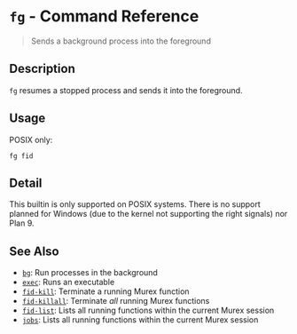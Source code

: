 # `fg` - Command Reference

> Sends a background process into the foreground

## Description

`fg` resumes a stopped process and sends it into the foreground.

## Usage

POSIX only:

    fg fid

## Detail

This builtin is only supported on POSIX systems. There is no support planned
for Windows (due to the kernel not supporting the right signals) nor Plan 9.

## See Also

* [`bg`](../commands/bg.md):
  Run processes in the background
* [`exec`](../commands/exec.md):
  Runs an executable
* [`fid-kill`](../commands/fid-kill.md):
  Terminate a running Murex function
* [`fid-killall`](../commands/fid-killall.md):
  Terminate _all_ running Murex functions
* [`fid-list`](../commands/fid-list.md):
  Lists all running functions within the current Murex session
* [`jobs`](../commands/fid-list.md):
  Lists all running functions within the current Murex session
